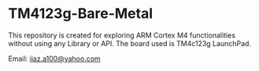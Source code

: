 # TM4123g-Bare-Metal
This repository is created for exploring ARM Cortex M4 functionalities without using any Library or API. The board used is TM4c123g LaunchPad. 

Email:  ijaz.a100@yahoo.com
